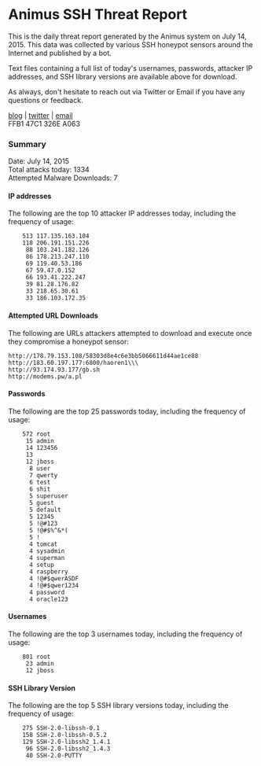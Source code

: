 # Animus SSH Threat Report

This is the daily threat report generated by the Animus system on July 14, 2015. This data was collected by various SSH honeypot sensors around the Internet and published by a bot.  

Text files containing a full list of today's usernames, passwords, attacker IP addresses, and SSH library versions are available above for download.  

As always, don't hesitate to reach out via Twitter or Email if you have any questions or feedback.  

[blog](http://morris.guru) | [twitter](https://twitter.com/andrew___morris) | [email](mailto:andrew@morris.guru)  
FFB1 47C1 326E A063  

### Summary

Date: July 14, 2015  
Total attacks today: 1334  
Attempted Malware Downloads: 7 

#### IP addresses
The following are the top 10 attacker IP addresses today, including the frequency of usage:
```
    513 117.135.163.104
    118 206.191.151.226
     88 103.241.182.126
     86 178.213.247.110
     69 119.40.53.186
     67 59.47.0.152
     66 193.41.222.247
     39 81.28.176.82
     33 218.65.30.61
     33 186.103.172.35
```

#### Attempted URL Downloads
The following are URLs attackers attempted to download and execute once they compromise a honeypot sensor:
```
http://178.79.153.108/58303d8e4c6e3bb5066611d44ae1ce88
http://183.60.197.177:6800/haoren1\\\
http://93.174.93.177/gb.sh
http://modems.pw/a.pl
```

#### Passwords
The following are the top 25 passwords today, including the frequency of usage:
```
    572 root
     15 admin
     14 123456
     13 
     12 jboss
      8 user
      7 qwerty
      6 test
      6 shit
      5 superuser
      5 guest
      5 default
      5 12345
      5 !@#123
      5 !@#$%^&*(
      5 !
      4 tomcat
      4 sysadmin
      4 superman
      4 setup
      4 raspberry
      4 !@#$qwerASDF
      4 !@#$qwer1234
      4 password
      4 oracle123
```

#### Usernames
The following are the top 3 usernames today, including the frequency of usage:
```
    801 root
     23 admin
     12 jboss
```

#### SSH Library Version
The following are the top 5 SSH library versions today, including the frequency of usage:
```
    275 SSH-2.0-libssh-0.1
    158 SSH-2.0-libssh-0.5.2
    129 SSH-2.0-libssh2_1.4.1
     96 SSH-2.0-libssh2_1.4.3
     40 SSH-2.0-PUTTY
```
